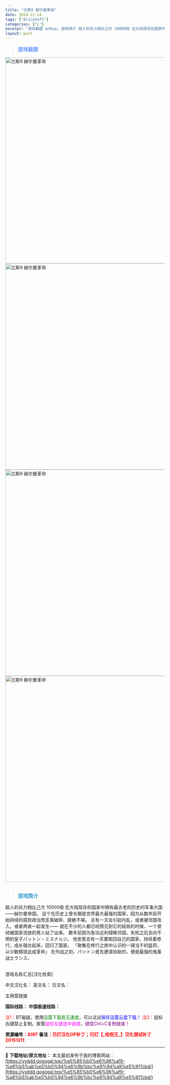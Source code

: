 ```yaml
---
title: "兰斯9 赫尔曼革命"
date: 2014-11-24
tags: ["AliceSoft"]
categories: ["L"]
excerpt: "游戏截图 &nbsp; 游戏简介 敌人的兵力相比己方 10000倍 在大陆现存的国家中拥有最古老的历史的军事大国——赫尔曼帝国。 这个在历史上曾长期是世界最大最强的国家，因为从数年前开始持续的腐败政治而支离破碎、疲敝不堪。 总有一天会引起内乱，或者被邻国攻入，或者两者一起发生—— 就在不少的人都已经&hellip;"
layout: post
---
```


<div>
<blockquote><b><span style="font-size: 12pt; color: #6699ff;">游戏截图</span></b></blockquote>
<div><img title="点击放大" src="https://yyddd.gogogal.top/wp-content/uploads/2025/04/20250430_6811e686ef234.webp" alt="兰斯9 赫尔曼革命" width="650" /></div>
<div><img title="点击放大" src="https://yyddd.gogogal.top/wp-content/uploads/2025/04/20250430_6811e6891b5c7.webp" alt="兰斯9 赫尔曼革命" width="650" /></div>
<div><img title="点击放大" src="https://yyddd.gogogal.top/wp-content/uploads/2025/04/20250430_6811e68abc137.webp" alt="兰斯9 赫尔曼革命" width="650" /></div>
<div><img title="点击放大" src="https://yyddd.gogogal.top/wp-content/uploads/2025/04/20250430_6811e68c7c762.webp" alt="兰斯9 赫尔曼革命" width="650" /></div>
&nbsp;
<blockquote><b><span style="font-size: 12pt; color: #3399cc;">游戏简介</span></b></blockquote>
<div>敌人的兵力相比己方 10000倍
在大陆现存的国家中拥有最古老的历史的军事大国——赫尔曼帝国。 这个在历史上曾长期是世界最大最强的国家，因为从数年前开始持续的腐败政治而支离破碎、疲敝不堪。 总有一天会引起内乱，或者被邻国攻入，或者两者一起发生—— 就在不少的人都已经预见到它的结局的时候，一个曾经被国家流放的男人站了出来。 数年前因为急功近利侵略邻国，失败之后去向不明的皇子パットン・ミスナルジ。 他发誓总有一天要取回自己的国家，持续着修行，成长强壮起来，回归了国家。 「聚集在修行之旅中认识的一骑当千的猛将，以少数精锐达成革命」 在作战之初，パットン首先邀请协助的，便是最强的鬼畜战士ランス。</div>
&nbsp;

游戏名称汇总[汉化检索]

中文汉化名：
英文名：
日文名：
</div>
<div class="panel panel-primary">
<div class="panel-heading">主用盘链接</div>
<div class="panel-body">

<b>国际线路：</b>
<b>中国极速线路：</b>


<span style="color: #ff0000;">注1：</span>BT磁链，使用<span style="color: #008000;">迅雷下载若无速度</span>，可以试试<span style="color: #0000ff;">保存迅雷云盘下载！</span>
<span style="color: #ff0000;">注2：</span>鼠标右键禁止复制，故需<span style="color: #ff00ff;">鼠标左键选中链接</span>，<span style="color: #800080;">键盘Ctrl+C复制链接！</span>

</div>
<div class="panel-footer"><span style="color: #ff0000;"><b><span style="color: #000000;">资源编号</span>：A197</b></span>
<span style="color: #ff0000;"><b><span style="color: #000000;">备注</span>：已打汉化OP补丁；已打【_哈倪王_】汉化测试补丁20151211</b></span></div>
</div>

---
📖 **下载地址/原文地址：** 本文最初发布于我的博客网站：[https://yyddd.gogogal.top/%e5%85%b0%e6%96%af9-%e8%b5%ab%e5%b0%94%e6%9b%bc%e9%9d%a9%e5%91%bd/](https://yyddd.gogogal.top/%e5%85%b0%e6%96%af9-%e8%b5%ab%e5%b0%94%e6%9b%bc%e9%9d%a9%e5%91%bd/)
